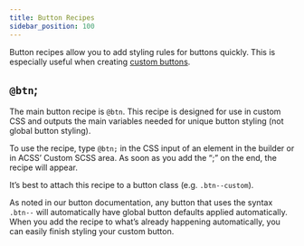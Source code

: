 ```yaml
---
title: Button Recipes
sidebar_position: 100
---
```


Button recipes allow you to add styling rules for buttons quickly. This is especially useful when creating [custom buttons](https://automaticcss.com/docs/buttons/).

## `@btn`;

The main button recipe is `@btn`. This recipe is designed for use in custom CSS and outputs the main variables needed for unique button styling (not global button styling).

To use the recipe, type `@btn;` in the CSS input of an element in the builder or in ACSS’ Custom SCSS area. As soon as you add the “;” on the end, the recipe will appear.

It’s best to attach this recipe to a button class (e.g. `.btn--custom`).

As noted in our button documentation, any button that uses the syntax `.btn--` will automatically have global button defaults applied automatically. When you add the recipe to what’s already happening automatically, you can easily finish styling your custom button.
